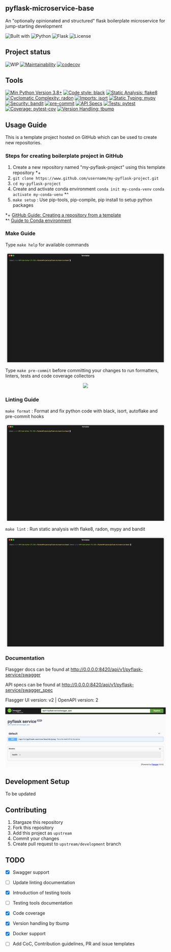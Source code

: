 pyflask-microservice-base
------------------------------------------------------------------------------
An "optionally opinionated and structured" flask boilerplate microservice for jump-starting development

![Built with](https://img.shields.io/badge/-Built%20with-073551?style=flat-square)
![Python](https://img.shields.io/badge/-Python-3776AB?style=flat-square&logo=Python&logoColor=white)
![Flask](https://img.shields.io/badge/-Flask-000000?style=flat-square&logo=flask&logoColor=white)
![License](https://img.shields.io/github/license/pritam001/pyflask-microservice-base?style=flat-square&label=License)


Project status
------------------------------------------------------------------------------
![WIP](https://img.shields.io/badge/%20%F0%9F%9A%A7%20-Dev%20in%20progress-important)
[![Maintainability](https://api.codeclimate.com/v1/badges/cc34f11b1a2b9bb8e216/maintainability)](https://codeclimate.com/github/pritam001/pyflask-microservice-base/maintainability)
[![codecov](https://codecov.io/gh/pritam001/pyflask-microservice-base/branch/master/graph/badge.svg)](https://codecov.io/gh/pritam001/pyflask-microservice-base)


Tools
------------------------------------------------------------------------------
[![Min Python Version 3.8+](https://img.shields.io/badge/python-3.8+-3776AB.svg?style=flat)](https://www.python.org/download/releases/3.8.0/)
[![Code style: black](https://img.shields.io/badge/code%20style-black-000000.svg?style=flat)](https://github.com/psf/black)
[![Static Analysis: flake8](https://img.shields.io/badge/static%20analysis-flake8-cccccc.svg?style=flat)](https://github.com/PyCQA/flake8/)
[![Cyclomatic Complexity: radon](https://img.shields.io/badge/cyclomatic%20complexity-radon-ff5252.svg?style=flat)](https://github.com/rubik/radon)
[![Imports: isort](https://img.shields.io/badge/%20imports-isort-%231674b1?style=flat&labelColor=ef8336)](https://timothycrosley.github.io/isort/)
[![Static Typing: mypy](https://img.shields.io/badge/static%20typing-mypy-blue.svg?style=flat)](https://github.com/python/mypy/)
[![Security: bandit](https://img.shields.io/badge/security-bandit-yellow.svg?style=flat)](https://github.com/PyCQA/bandit)
[![pre-commit](https://img.shields.io/badge/pre--commit-enabled-brightgreen?style=flat&logo=pre-commit&logoColor=white)](https://github.com/pre-commit/pre-commit)
[![API Specs](https://img.shields.io/badge/specs-flasgger-6D9A00?style=flat&logo=swagger&logoColor=white)](https://github.com/flasgger/flasgger)
[![Tests: pytest](https://img.shields.io/badge/%20tests-pytest-%23009BDB?style=flat)](https://docs.pytest.org/en/latest/contents.html)
[![Coverage: pytest-cov](https://img.shields.io/badge/%20coverage-pytest--cov-%23009BDB?style=flat)](https://docs.pytest.org/en/latest/contents.html)
[![Version Handling: tbump](https://img.shields.io/badge/%20version%20handling-tbump-%23009BDB?style=flat)](https://docs.pytest.org/en/latest/contents.html)


Usage Guide
------------------------------------------------------------------------------
This is a template project hosted on GitHub which can be used to create new repositories.


### Steps for creating boilerplate project in GitHub
1. Create a new repository named "my-pyflask-project" using this template repository *+
1. `git clone https://www.github.com/username/my-pyflask-project.git`
1. `cd my-pyflask-project`
1. Create and activate conda environment 
   `conda init my-conda-venv`
   `conda activate my-conda-venv` *^
1. `make setup` : Use pip-tools, pip-compile, pip install to setup python packages

*+ [GitHub Guide: Creating a repository from a template](https://docs.github.com/en/github/creating-cloning-and-archiving-repositories/creating-a-repository-from-a-template)
<br>
*^ [Guide to Conda environment](https://github.com/pritam001/pyflask-microservice-base/blob/master/documentation/wiki/conda.md)


### Make Guide
Type `make help` for available commands

<p align="center"><img src="documentation/assets/make-help.gif" /></p>

Type `make pre-commit` before committing your changes to run formatters, linters, tests and code coverage collectors

<p align="center"><img src="documentation/assets/make-pre-commit.gif" /></p>


### Linting Guide
`make format` : Format and fix python code with black, isort, autoflake and pre-commit hooks

<p align="center"><img src="documentation/assets/make-format.gif" /></p>

`make lint` : Run static analysis with flake8, radon, mypy and bandit

<p align="center"><img src="documentation/assets/make-lint.gif" /></p>


### Documentation
Flasgger docs can be found at http://0.0.0.0:8420/api/v1/pyflask-service/swagger

API specs can be found at http://0.0.0.0:8420/api/v1/pyflask-service/swagger_spec

Flasgger UI version: v2 | OpenAPI version: 2

<p align="center"><img src="documentation/assets/flasgger_intro.png" /></p>


Development Setup
------------------------------------------------------------------------------
To be updated


Contributing
------------------------------------------------------------------------------
1. Stargaze this repository
1. Fork this repository
1. Add this project as `upstream`
1. Commit your changes
1. Create pull request to `upstream/development` branch

TODO
-----------------------------------------------------------------------------
- [x] Swagger support
- [ ] Update linting documentation
- [x] Introduction of testing tools
- [ ] Testing tools documentation
- [x] Code coverage
- [x] Version handling by tbump
- [x] Docker support
- [ ] Add CoC, Contribution guidelines, PR and issue templates

